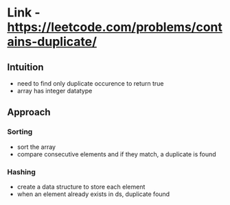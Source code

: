 # Link - https://leetcode.com/problems/contains-duplicate/

## Intuition 
- need to find only duplicate occurence to return true
- array has integer datatype 

## Approach

### Sorting 
- sort the array 
- compare consecutive elements and if they match, a duplicate is found

### Hashing
- create a data structure to store each element
- when an element already exists in ds, duplicate found